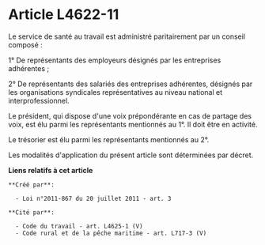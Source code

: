 # Article L4622-11

Le service de santé au travail est administré paritairement par un conseil composé : 

1° De représentants des employeurs désignés par les entreprises adhérentes ; 

2° De représentants des salariés des entreprises adhérentes, désignés par les organisations syndicales représentatives au
niveau national et interprofessionnel. 

Le président, qui dispose d'une voix prépondérante en cas de partage des voix, est élu parmi les représentants mentionnés au
1°. Il doit être en activité. 

Le trésorier est élu parmi les représentants mentionnés au 2°. 

Les modalités d'application du présent article sont déterminées par décret.

**Liens relatifs à cet article**

	**Créé par**:

	  - Loi n°2011-867 du 20 juillet 2011 - art. 3

	**Cité par**:

	  - Code du travail - art. L4625-1 (V)
	  - Code rural et de la pêche maritime - art. L717-3 (V)
